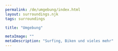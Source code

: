 ```yaml
---
permalink: /de/umgebung/index.html
layout: surroundings.njk
tags: surroundings

title: "Umgebung"

metaImage: ""
metaDescription: "Surfing, Biken und vieles mehr"
---
```

